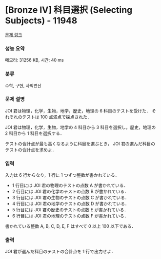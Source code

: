 # [Bronze IV] 科目選択 (Selecting Subjects) - 11948 

[문제 링크](https://www.acmicpc.net/problem/11948) 

### 성능 요약

메모리: 31256 KB, 시간: 40 ms

### 분류

수학, 구현, 사칙연산

### 문제 설명

<p>JOI 君は物理，化学，生物，地学，歴史，地理の 6 科目のテストを受けた． それぞれのテストは 100 点満点で採点された．</p>

<p>JOI 君は物理，化学，生物，地学の 4 科目から 3 科目を選択し，歴史，地理の 2 科目から 1 科目を選択する．</p>

<p>テストの合計点が最も高くなるように科目を選ぶとき， JOI 君の選んだ科目のテストの合計点を求めよ．</p>

### 입력 

 <p>入力は 6 行からなり，1 行に 1 つずつ整数が書かれている．</p>

<ul>
	<li>1 行目には JOI 君の物理のテストの点数 A が書かれている．</li>
	<li>2 行目には JOI 君の化学のテストの点数 B が書かれている．</li>
	<li>3 行目には JOI 君の生物のテストの点数 C が書かれている．</li>
	<li>4 行目には JOI 君の地学のテストの点数 D が書かれている．</li>
	<li>5 行目には JOI 君の歴史のテストの点数 E が書かれている．</li>
	<li>6 行目には JOI 君の地理のテストの点数 F が書かれている．</li>
</ul>

<p>書かれている整数 A, B, C, D, E, F はすべて 0 以上 100 以下である．</p>

<p> </p>

### 출력 

 <p>JOI 君が選んだ科目のテストの合計点を 1 行で出力せよ．</p>

